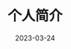 ---
title: 个人简介
date: 2023-03-24
aubot: LiberMeng
portrait: 'https://cdn.jsdelivr.net/gh/duogongneng/MyBlogImg/imgIMG_7327.jpeg'
describe: 'Knowledge and Actions'
type: "about"
layout: "about"
comments: false
---